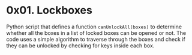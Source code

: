 # 0x01. Lockboxes

Python script that defines a function `canUnlockAll(boxes)` to determine whether all the boxes in a list of locked boxes can be opened or not. The code uses a simple algorithm to traverse through the boxes and check if they can be unlocked by checking for keys inside each box.
